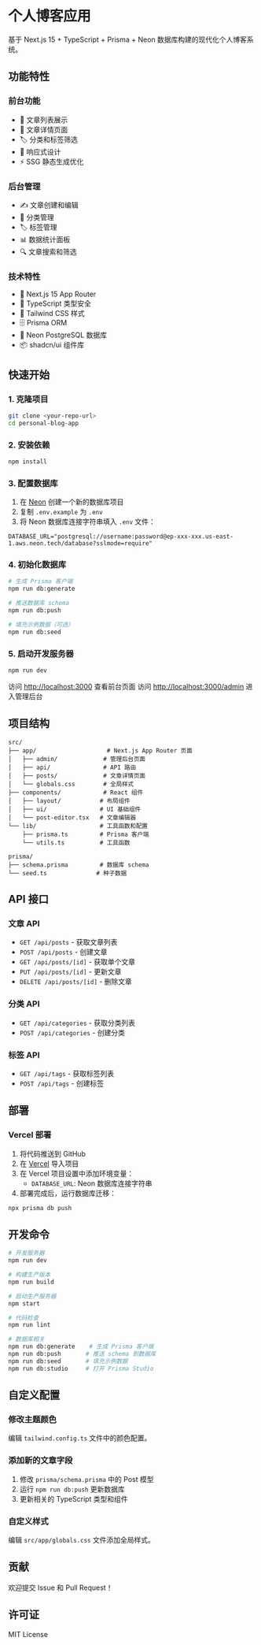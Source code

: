 # 个人博客应用

基于 Next.js 15 + TypeScript + Prisma + Neon 数据库构建的现代化个人博客系统。

## 功能特性

### 前台功能

- 📝 文章列表展示
- 📖 文章详情页面
- 🏷️ 分类和标签筛选
- 📱 响应式设计
- ⚡ SSG 静态生成优化

### 后台管理

- ✍️ 文章创建和编辑
- 📂 分类管理
- 🏷️ 标签管理
- 📊 数据统计面板
- 🔍 文章搜索和筛选

### 技术特性

- 🚀 Next.js 15 App Router
- 💎 TypeScript 类型安全
- 🎨 Tailwind CSS 样式
- 🗄️ Prisma ORM
- 🐘 Neon PostgreSQL 数据库
- 📦 shadcn/ui 组件库

## 快速开始

### 1. 克隆项目

```bash
git clone <your-repo-url>
cd personal-blog-app
```

### 2. 安装依赖

```bash
npm install
```

### 3. 配置数据库

1. 在 [Neon](https://neon.tech) 创建一个新的数据库项目
2. 复制 `.env.example` 为 `.env`
3. 将 Neon 数据库连接字符串填入 `.env` 文件：

```env
DATABASE_URL="postgresql://username:password@ep-xxx-xxx.us-east-1.aws.neon.tech/database?sslmode=require"
```

### 4. 初始化数据库

```bash
# 生成 Prisma 客户端
npm run db:generate

# 推送数据库 schema
npm run db:push

# 填充示例数据（可选）
npm run db:seed
```

### 5. 启动开发服务器

```bash
npm run dev
```

访问 [http://localhost:3000](http://localhost:3000) 查看前台页面
访问 [http://localhost:3000/admin](http://localhost:3000/admin) 进入管理后台

## 项目结构

```
src/
├── app/                    # Next.js App Router 页面
│   ├── admin/             # 管理后台页面
│   ├── api/               # API 路由
│   ├── posts/             # 文章详情页面
│   └── globals.css        # 全局样式
├── components/            # React 组件
│   ├── layout/           # 布局组件
│   ├── ui/               # UI 基础组件
│   └── post-editor.tsx   # 文章编辑器
└── lib/                  # 工具函数和配置
    ├── prisma.ts         # Prisma 客户端
    └── utils.ts          # 工具函数

prisma/
├── schema.prisma         # 数据库 schema
└── seed.ts              # 种子数据
```

## API 接口

### 文章 API

- `GET /api/posts` - 获取文章列表
- `POST /api/posts` - 创建文章
- `GET /api/posts/[id]` - 获取单个文章
- `PUT /api/posts/[id]` - 更新文章
- `DELETE /api/posts/[id]` - 删除文章

### 分类 API

- `GET /api/categories` - 获取分类列表
- `POST /api/categories` - 创建分类

### 标签 API

- `GET /api/tags` - 获取标签列表
- `POST /api/tags` - 创建标签

## 部署

### Vercel 部署

1. 将代码推送到 GitHub
2. 在 [Vercel](https://vercel.com) 导入项目
3. 在 Vercel 项目设置中添加环境变量：
   - `DATABASE_URL`: Neon 数据库连接字符串
4. 部署完成后，运行数据库迁移：

```bash
npx prisma db push
```

## 开发命令

```bash
# 开发服务器
npm run dev

# 构建生产版本
npm run build

# 启动生产服务器
npm start

# 代码检查
npm run lint

# 数据库相关
npm run db:generate    # 生成 Prisma 客户端
npm run db:push       # 推送 schema 到数据库
npm run db:seed       # 填充示例数据
npm run db:studio     # 打开 Prisma Studio
```

## 自定义配置

### 修改主题颜色

编辑 `tailwind.config.ts` 文件中的颜色配置。

### 添加新的文章字段

1. 修改 `prisma/schema.prisma` 中的 Post 模型
2. 运行 `npm run db:push` 更新数据库
3. 更新相关的 TypeScript 类型和组件

### 自定义样式

编辑 `src/app/globals.css` 文件添加全局样式。

## 贡献

欢迎提交 Issue 和 Pull Request！

## 许可证

MIT License
